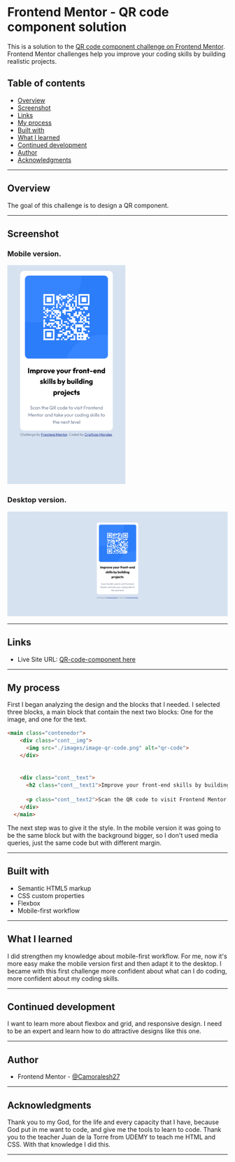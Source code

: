 # Frontend Mentor - QR code component solution

This is a solution to the [QR code component challenge on Frontend Mentor](https://www.frontendmentor.io/challenges/qr-code-component-iux_sIO_H). Frontend Mentor challenges help you improve your coding skills by building realistic projects. 

## Table of contents

  - [Overview](#overview)
  - [Screenshot](#screenshot)
  - [Links](#links)
  - [My process](#my-process)
  - [Built with](#built-with)
  - [What I learned](#what-i-learned)
  - [Continued development](#continued-development)
  - [Author](#author)
  - [Acknowledgments](#acknowledgments)

---
## Overview
The goal of this challenge is to design a QR component.  

---
## Screenshot

### Mobile version.
<!-- ![](./images/mobile-ss.png)  -->
<img src="./images/mobile-ss.png" height="500">

### Desktop version.
![](./images/desktop-ss.png)

---

## Links

- Live Site URL: [QR-code-component here](https://camoralesh27.github.io/qr-code-component/)

---

## My process
First I began analyzing the design and the blocks that I needed. I selected three blocks, a main block that contain the next two blocks: One for the image, and one for the text. 

```html
<main class="contenedor">
    <div class="cont__img">
      <img src="./images/image-qr-code.png" alt="qr-code">
    </div> 


    <div class="cont__text">
      <h2 class="cont__text1">Improve your front-end skills by building projects</h2>

      <p class="cont__text2">Scan the QR code to visit Frontend Mentor and take your coding skills to the next level</p>
    </div>
  </main>

```
The next step was to give it the style. In the mobile version it was going to be the same block but with the background bigger, so I don't used media queries, just the same code but with different margin. 

---
## Built with

- Semantic HTML5 markup
- CSS custom properties
- Flexbox
- Mobile-first workflow

---

## What I learned
I did strengthen my knowledge about mobile-first workflow. For me, now it's more easy make the mobile version first and then adapt it to the desktop. 
I became with this first challenge more confident about what can I do coding, more confident about my coding skills. 

---

## Continued development

I want to learn more about flexbox and grid, and responsive design. I need to be an expert and learn how to do attractive designs like this one. 

---

## Author

- Frontend Mentor - [@Camoralesh27](https://www.frontendmentor.io/profile/Camoralesh27)

---

## Acknowledgments
Thank you to my God, for the life and every capacity that I have, because God put in me want to code, and give me the tools to learn to code.
Thank you to the teacher Juan de la Torre from UDEMY to teach me HTML and CSS. With that knowledge I did this. 

---


